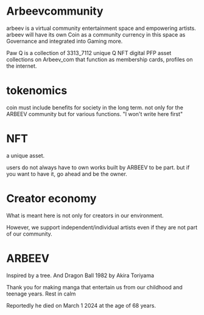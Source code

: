 # Arbeevcommunity
arbeev is a virtual community  entertainment space and empowering artists.  arbeev will have its own Coin as a community currency in this space as Governance and integrated into Gaming more. 

Paw Q is a collection of 3313_7112 unique Q NFT digital PFP asset collections on Arbeev_com that function as membership cards, profiles on the internet.

# tokenomics
coin 
must include benefits for society in the long term.
not only for the ARBEEV community but for various functions. 
"I won't write here first"

# NFT
a unique asset.

users do not always have to own works built by ARBEEV to be part.
but if you want to have it, go ahead and be the owner. 

# Creator economy
What is meant here is not only for creators in our environment. 

However, we support independent/individual artists even if they are not part of our community.

# ARBEEV
Inspired by a tree. 
And Dragon Ball 1982 by Akira Toriyama

Thank you for making manga that entertain us from our childhood and teenage years. Rest in calm

Reportedly he died on March 1 2024 at the age of 68 years.
